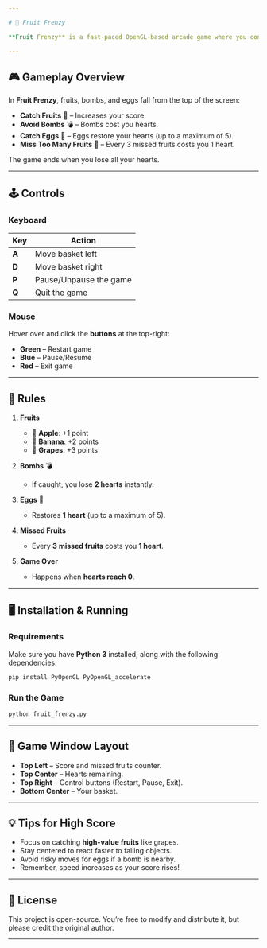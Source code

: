 ```yaml
---

# 🍓 Fruit Frenzy

**Fruit Frenzy** is a fast-paced OpenGL-based arcade game where you control a basket to catch fruits, avoid bombs, and grab eggs to regain lives. The goal is simple — score as high as possible before you run out of hearts!

---
```


## 🎮 Gameplay Overview

In **Fruit Frenzy**, fruits, bombs, and eggs fall from the top of the screen:

* **Catch Fruits** 🥝 – Increases your score.
* **Avoid Bombs** 💣 – Bombs cost you hearts.
* **Catch Eggs** 🥚 – Eggs restore your hearts (up to a maximum of 5).
* **Miss Too Many Fruits** 🍌 – Every 3 missed fruits costs you 1 heart.

The game ends when you lose all your hearts.

---

## 🕹 Controls

### **Keyboard**

| Key   | Action                 |
| ----- | ---------------------- |
| **A** | Move basket left       |
| **D** | Move basket right      |
| **P** | Pause/Unpause the game |
| **Q** | Quit the game          |

### **Mouse**

Hover over and click the **buttons** at the top-right:

* **Green** – Restart game
* **Blue** – Pause/Resume
* **Red** – Exit game

---

## 📜 Rules

1. **Fruits**

   * 🍎 **Apple**: +1 point
   * 🍌 **Banana**: +2 points
   * 🍇 **Grapes**: +3 points

2. **Bombs** 💣

   * If caught, you lose **2 hearts** instantly.

3. **Eggs** 🥚

   * Restores **1 heart** (up to a maximum of 5).

4. **Missed Fruits**

   * Every **3 missed fruits** costs you **1 heart**.

5. **Game Over**

   * Happens when **hearts reach 0**.

---

## 🖥 Installation & Running

### **Requirements**

Make sure you have **Python 3** installed, along with the following dependencies:

```bash
pip install PyOpenGL PyOpenGL_accelerate
```

### **Run the Game**

```bash
python fruit_frenzy.py
```

---

## 📸 Game Window Layout

* **Top Left** – Score and missed fruits counter.
* **Top Center** – Hearts remaining.
* **Top Right** – Control buttons (Restart, Pause, Exit).
* **Bottom Center** – Your basket.

---

## 💡 Tips for High Score

* Focus on catching **high-value fruits** like grapes.
* Stay centered to react faster to falling objects.
* Avoid risky moves for eggs if a bomb is nearby.
* Remember, speed increases as your score rises!

---

## 📄 License

This project is open-source. You’re free to modify and distribute it, but please credit the original author.

---
